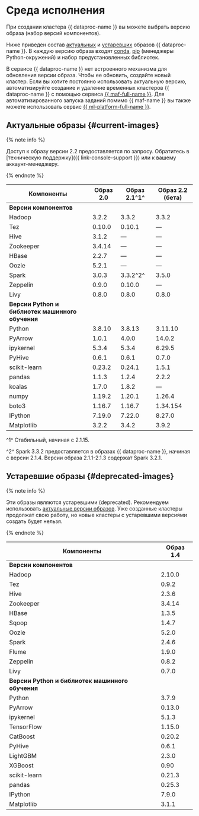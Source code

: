 # Среда исполнения

При создании кластера {{ dataproc-name }} вы можете выбрать версию образа (набор версий компонентов).

Ниже приведен состав [актуальных](#current-images) и [устаревших](#deprecated-images) образов {{ dataproc-name }}. В каждую версию образа входят [conda](https://docs.conda.io/en/latest/), [pip](https://pip.pypa.io/en/stable/installation/) (менеджеры Python-окружений) и набор предустановленных библиотек.

В сервисе {{ dataproc-name }} нет встроенного механизма для обновления версии образа. Чтобы ее обновить, создайте новый кластер. Если вы хотите постоянно использовать актуальную версию, автоматизируйте создание и удаление временных кластеров {{ dataproc-name }} с помощью сервиса [{{ maf-full-name }}](../tutorials/airflow-automation.md). Для автоматизированного запуска заданий помимо {{ maf-name }} вы также можете использовать сервис [{{ ml-platform-full-name }}](../tutorials/datasphere-integration.md).

## Актуальные образы {#current-images}


{% note info %}

Доступ к образу версии 2.2 предоставляется по запросу. Обратитесь в [техническую поддержку]({{ link-console-support }}) или к вашему аккаунт-менеджеру.

{% endnote %}



| Компоненты   | Образ 2.0 | Образ 2.1^1^ | Образ 2.2 (бета) |
| ------------ | --------- |--------------|------------------|
| **Версии компонентов**                                     |
| Hadoop       | 3.2.2     | 3.3.2        | 3.3.2            |
| Tez          | 0.10.0    | 0.10.1       | —                |
| Hive         | 3.1.2     | —            | —                |
| Zookeeper    | 3.4.14    | —            | —                |
| HBase        | 2.2.7     | —            | —                |
| Oozie        | 5.2.1     | —            | —                |
| Spark        | 3.0.3     | 3.3.2^2^     | 3.5.0            |
| Zeppelin     | 0.9.0     | 0.10.0       | —                |
| Livy         | 0.8.0     | 0.8.0        | 0.8.0            |
| **Версии Python и библиотек машинного обучения**           |
| Python       | 3.8.10    | 3.8.13       | 3.11.10          |
| PyArrow      | 1.0.1     | 4.0.0        | 14.0.2           |
| ipykernel    | 5.3.4     | 5.3.4        | 6.29.5           |
| PyHive       | 0.6.1     | 0.6.1        | 0.7.0            |
| scikit-learn | 0.23.2    | 0.24.1       | 1.5.1            |
| pandas       | 1.1.3     | 1.2.4        | 2.2.2            |
| koalas       | 1.7.0     | 1.8.2        | —                |
| numpy        | 1.19.2    | 1.20.1       | 1.26.4           |
| boto3        | 1.16.7    | 1.16.7       | 1.34.154         |
| IPython      | 7.19.0    | 7.22.0       | 8.27.0           |
| Matplotlib   | 3.2.2     | 3.4.2        | 3.9.2            |

^1^ Стабильный, начиная с 2.1.15.

^2^ Spark 3.3.2 предоставляется в образах {{ dataproc-name }}, начиная с версии 2.1.4. Версии образа 2.1.1-2.1.3 содержат Spark 3.2.1.

## Устаревшие образы {#deprecated-images}

{% note info %}

Эти образы являются устаревшими (deprecated). Рекомендуем использовать [актуальные версии образов](#current-images). Уже созданные кластеры продолжат свою работу, но новые кластеры с устаревшими версиями создать будет нельзя.

{% endnote %}

| Компоненты                           | Образ 1.4 |
|--------------------------------------| --------- |
| **Версии компонентов**                           |
| Hadoop                               | 2.10.0    |
| Tez                                  | 0.9.2     |
| Hive                                 | 2.3.6     |
| Zookeeper                            | 3.4.14    |
| HBase                                | 1.3.5     |
| Sqoop                                | 1.4.7     |
| Oozie                                | 5.2.0     |
| Spark                                | 2.4.6     |
| Flume                                | 1.9.0     |
| Zeppelin                             | 0.8.2     |
| Livy                                 | 0.7.0     |
| **Версии Python и библиотек машинного обучения** |
| Python                               | 3.7.9     |
| PyArrow                              | 0.13.0    |
| ipykernel                            | 5.1.3     |
| TensorFlow                           | 1.15.0    |
| CatBoost                             | 0.20.2    |
| PyHive                               | 0.6.1     |
| LightGBM                             | 2.3.0     |
| XGBoost                              | 0.90      |
| scikit-learn                         | 0.21.3    |
| pandas                               | 0.25.3    |
| IPython                              | 7.9.0     |
| Matplotlib                           | 3.1.1     |
